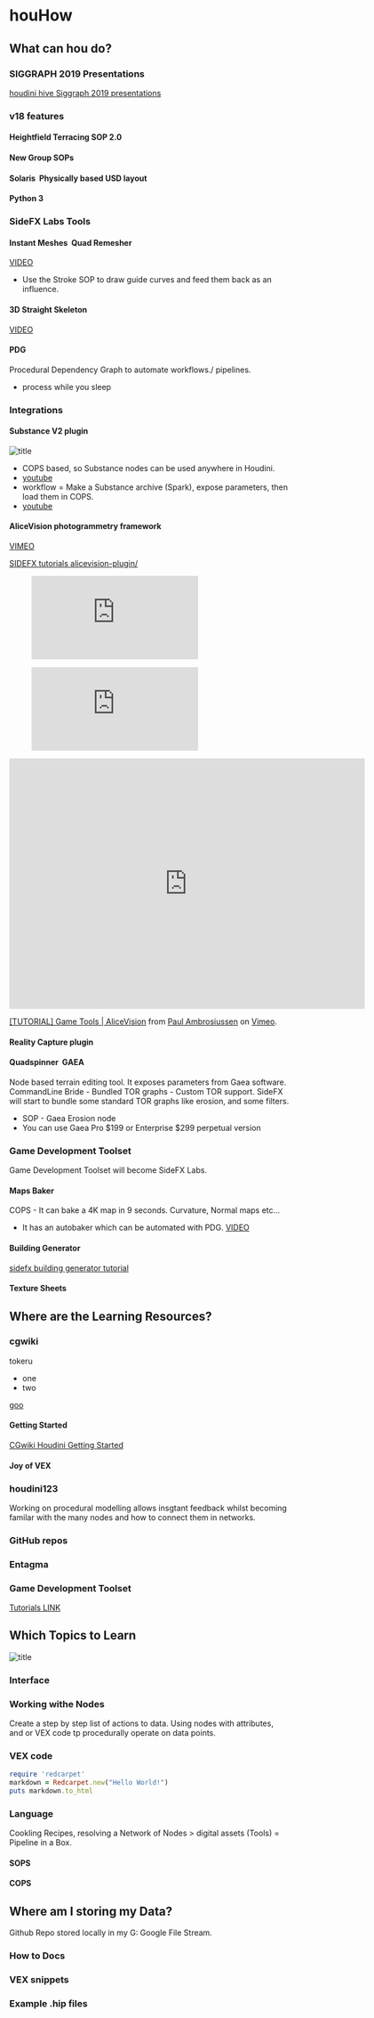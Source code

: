 # houHow

## What can hou do?

### SIGGRAPH 2019 Presentations

[houdini hive Siggraph 2019 presentations](https://www.sidefx.com/community/houdini-hive-sigg2019-presentations/)

### v18 features

#### Heightfield Terracing SOP 2.0

#### New Group SOPs

#### Solaris  Physically based USD layout

#### Python 3

### SideFX Labs Tools

#### Instant Meshes  Quad Remesher

[VIDEO](https://youtu.be/7X-r_XarMLI?t=1512)

- Use the Stroke SOP to draw guide curves and feed them back as an influence.

#### 3D Straight Skeleton

[VIDEO](https://youtu.be/7X-r_XarMLI?t=1637)

#### PDG 

Procedural Dependency Graph to automate workflows./ pipelines.
- process while you sleep

### Integrations

#### Substance V2 plugin

![title](.local/static/2019/10/2/Screenshot_substanvePluginV2.1572982442015.jpg)

- COPS based, so Substance nodes can be used anywhere in Houdini.
- [youtube](https://youtu.be/7X-r_XarMLI?t=1471)
- workflow = Make a Substance archive (Spark), expose parameters, then load them in COPS.
- [youtube](https://youtu.be/7X-r_XarMLI?t=1821)

#### AliceVision photogrammetry framework

[VIMEO](https://vimeo.com/318335199)

[SIDEFX tutorials alicevision-plugin/](https://www.sidefx.com/tutorials/alicevision-plugin/)

<figure class="video_container">
  <iframe src="https://www.youtube.com/embed/enMumwvLAug" frameborder="0" allowfullscreen="true"> </iframe>
</figure>

<figure class="video_container">
  <iframe src="https://drive.google.com/file/d/0B6m34D8cFdpMZndKTlBRU0tmczg/preview" frameborder="0" allowfullscreen="true"> </iframe>
</figure>

<iframe src="https://player.vimeo.com/video/318335199" width="640" height="450" frameborder="0" allow="autoplay; fullscreen" allowfullscreen></iframe>
<p><a href="https://vimeo.com/318335199">[TUTORIAL] Game Tools | AliceVision</a> from <a href="https://vimeo.com/ambrosiussen">Paul Ambrosiussen</a> on <a href="https://vimeo.com">Vimeo</a>.</p>

#### Reality Capture plugin 

#### Quadspinner  GAEA

Node based terrain editing tool. It exposes parameters from Gaea software. CommandLine Bride - Bundled TOR graphs - Custom TOR support. SideFX will start to bundle some standard TOR graphs like erosion, and some filters.

- SOP - Gaea Erosion node
- You can use Gaea Pro $199 or Enterprise $299 perpetual version

### Game Development Toolset

Game Development Toolset will become SideFX Labs.

#### Maps Baker

COPS - It can bake a 4K map in 9 seconds. Curvature, Normal maps etc...

- It has an autobaker which can be automated with PDG. [VIDEO](https://youtu.be/7X-r_XarMLI?t=1947)

#### Building Generator

[sidefx building generator tutorial](https://www.sidefx.com/tutorials/building-generator/)

#### Texture Sheets

## Where are the Learning Resources?

### cgwiki

tokeru

- one
- two

[goo](http://google.com)

#### Getting Started

[CGwiki Houdini Getting Started](http://www.tokeru.com/cgwiki/index.php?title=HoudiniGettingStarted)

#### Joy of VEX

### houdini123

Working on procedural modelling allows insgtant feedback whilst becoming familar with the many nodes and how to connect them in networks.

### GitHub repos

### Entagma

### Game Development Toolset 

[Tutorials LINK](https://www.sidefx.com/tutorials/game-development-toolset-overview/)

## Which Topics to Learn

![title](.local/static/2019/10/2/houHow.1572984338437.svg)

### Interface

### Working withe Nodes

Create a step by step list of actions to data.  Using nodes with attributes, and or VEX code tp procedurally operate on data points.

### VEX code

```ruby
require 'redcarpet'
markdown = Redcarpet.new("Hello World!")
puts markdown.to_html
```

### Language

Cookling Recipes, resolving a Network of Nodes > digital assets (Tools) = Pipeline in a Box.

#### SOPS

#### COPS

## Where am I storing my Data?

Github Repo stored locally in my G: Google File Stream.

### How to Docs

### VEX snippets

### Example .hip files
